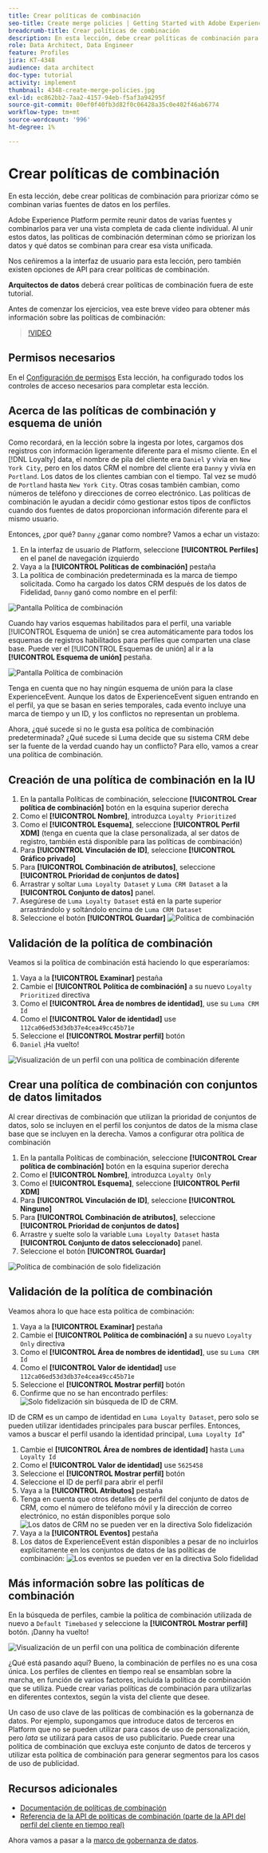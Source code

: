 ```yaml
---
title: Crear políticas de combinación
seo-title: Create merge policies | Getting Started with Adobe Experience Platform for Data Architects and Data Engineers
breadcrumb-title: Crear políticas de combinación
description: En esta lección, debe crear políticas de combinación para determinar cómo se combinan los datos en los perfiles.
role: Data Architect, Data Engineer
feature: Profiles
jira: KT-4348
audience: data architect
doc-type: tutorial
activity: implement
thumbnail: 4348-create-merge-policies.jpg
exl-id: ec862bb2-7aa2-4157-94eb-f5af3a94295f
source-git-commit: 00ef0f40fb3d82f0c06428a35c0e402f46ab6774
workflow-type: tm+mt
source-wordcount: '996'
ht-degree: 1%

---
```


# Crear políticas de combinación

<!--20 min-->

En esta lección, debe crear políticas de combinación para priorizar cómo se combinan varias fuentes de datos en los perfiles.

Adobe Experience Platform permite reunir datos de varias fuentes y combinarlos para ver una vista completa de cada cliente individual. Al unir estos datos, las políticas de combinación determinan cómo se priorizan los datos y qué datos se combinan para crear esa vista unificada.

Nos ceñiremos a la interfaz de usuario para esta lección, pero también existen opciones de API para crear políticas de combinación.

**Arquitectos de datos** deberá crear políticas de combinación fuera de este tutorial.

Antes de comenzar los ejercicios, vea este breve vídeo para obtener más información sobre las políticas de combinación:
>[!VIDEO](https://video.tv.adobe.com/v/330433?learn=on)

## Permisos necesarios

En el [Configuración de permisos](configure-permissions.md) Esta lección, ha configurado todos los controles de acceso necesarios para completar esta lección.

<!--* Permission items **[!UICONTROL Profile Management]** > **[!UICONTROL View Merge Policies]** and **[!UICONTROL Manage Merge Policies]**
* Permission item **[!UICONTROL Profile Management]** > **[!UICONTROL View Profiles]** and **[!UICONTROL Manage Profiles]**
* Permission item **[!UICONTROL Sandboxes]** > `Luma Tutorial`
* User-role access to the `Luma Tutorial Platform` product profile
-->

## Acerca de las políticas de combinación y esquema de unión

Como recordará, en la lección sobre la ingesta por lotes, cargamos dos registros con información ligeramente diferente para el mismo cliente. En el [!DNL Loyalty] data, el nombre de pila del cliente era `Daniel` y vivía en `New York City`, pero en los datos CRM el nombre del cliente era `Danny` y vivía en `Portland`. Los datos de los clientes cambian con el tiempo. Tal vez se mudó de `Portland` hasta `New York City`. Otras cosas también cambian, como números de teléfono y direcciones de correo electrónico. Las políticas de combinación le ayudan a decidir cómo gestionar estos tipos de conflictos cuando dos fuentes de datos proporcionan información diferente para el mismo usuario.

Entonces, ¿por qué? `Danny` ¿ganar como nombre? Vamos a echar un vistazo:

1. En la interfaz de usuario de Platform, seleccione **[!UICONTROL Perfiles]** en el panel de navegación izquierdo
1. Vaya a la **[!UICONTROL Políticas de combinación]** pestaña
1. La política de combinación predeterminada es la marca de tiempo solicitada. Como ha cargado los datos CRM después de los datos de Fidelidad, `Danny` ganó como nombre en el perfil:

![Pantalla Política de combinación](assets/mergepolicies-default.png)

Cuando hay varios esquemas habilitados para el perfil, una variable [!UICONTROL Esquema de unión] se crea automáticamente para todos los esquemas de registros habilitados para perfiles que comparten una clase base. Puede ver el [!UICONTROL Esquemas de unión] al ir a la **[!UICONTROL Esquema de unión]** pestaña.

![Pantalla Política de combinación](assets/mergepolicies-unionSchema.png)

Tenga en cuenta que no hay ningún esquema de unión para la clase ExperienceEvent. Aunque los datos de ExperienceEvent siguen entrando en el perfil, ya que se basan en series temporales, cada evento incluye una marca de tiempo y un ID, y los conflictos no representan un problema.

Ahora, ¿qué sucede si no le gusta esa política de combinación predeterminada? ¿Qué sucede si Luma decide que su sistema CRM debe ser la fuente de la verdad cuando hay un conflicto? Para ello, vamos a crear una política de combinación.

## Creación de una política de combinación en la IU

1. En la pantalla Políticas de combinación, seleccione **[!UICONTROL Crear política de combinación]** botón en la esquina superior derecha
1. Como el **[!UICONTROL Nombre]**, introduzca `Loyalty Prioritized`
1. Como el **[!UICONTROL Esquema]**, seleccione **[!UICONTROL Perfil XDM]** (tenga en cuenta que la clase personalizada, al ser datos de registro, también está disponible para las políticas de combinación)
1. Para **[!UICONTROL Vinculación de ID]**, seleccione **[!UICONTROL Gráfico privado]**
1. Para **[!UICONTROL Combinación de atributos]**, seleccione **[!UICONTROL Prioridad de conjuntos de datos]**
1. Arrastrar y soltar `Luma Loyalty Dataset` y `Luma CRM Dataset` a la **[!UICONTROL Conjunto de datos]** panel.
1. Asegúrese de `Luma Loyalty Dataset` está en la parte superior arrastrándolo y soltándolo encima de `Luma CRM Dataset`
1. Seleccione el botón **[!UICONTROL Guardar]**
   <!--do i need to explain Private Graph? Is that GA?-->
   ![Política de combinación](assets/mergepolicies-newPolicy.png)

## Validación de la política de combinación

Veamos si la política de combinación está haciendo lo que esperaríamos:

1. Vaya a la **[!UICONTROL Examinar]** pestaña
1. Cambie el **[!UICONTROL Política de combinación]** a su nuevo `Loyalty Prioritized` directiva
1. Como el **[!UICONTROL Área de nombres de identidad]**, use su `Luma CRM Id`
1. Como el **[!UICONTROL Valor de identidad]** use `112ca06ed53d3db37e4cea49cc45b71e`
1. Seleccione el **[!UICONTROL Mostrar perfil]** botón
1. `Daniel` ¡Ha vuelto!

![Visualización de un perfil con una política de combinación diferente](assets/mergepolicies-lookupProfileWithMergePolicy.png)

## Crear una política de combinación con conjuntos de datos limitados

Al crear directivas de combinación que utilizan la prioridad de conjuntos de datos, solo se incluyen en el perfil los conjuntos de datos de la misma clase base que se incluyen en la derecha. Vamos a configurar otra política de combinación

1. En la pantalla Políticas de combinación, seleccione **[!UICONTROL Crear política de combinación]** botón en la esquina superior derecha
1. Como el **[!UICONTROL Nombre]**, introduzca  `Loyalty Only`
1. Como el **[!UICONTROL Esquema]**, seleccione **[!UICONTROL Perfil XDM]**
1. Para **[!UICONTROL Vinculación de ID]**, seleccione **[!UICONTROL Ninguno]**
1. Para **[!UICONTROL Combinación de atributos]**, seleccione **[!UICONTROL Prioridad de conjuntos de datos]**
1. Arrastre y suelte solo la variable `Luma Loyalty Dataset` hasta **[!UICONTROL Conjunto de datos seleccionado]** panel.
1. Seleccione el botón **[!UICONTROL Guardar]**

![Política de combinación de solo fidelización](assets/mergepolicies-loyaltyOnly.png)

## Validación de la política de combinación

Veamos ahora lo que hace esta política de combinación:

1. Vaya a la **[!UICONTROL Examinar]** pestaña
1. Cambie el **[!UICONTROL Política de combinación]** a su nuevo `Loyalty Only` directiva
1. Como el **[!UICONTROL Área de nombres de identidad]**, use su `Luma CRM Id`
1. Como el **[!UICONTROL Valor de identidad]** use `112ca06ed53d3db37e4cea49cc45b71e`
1. Seleccione el **[!UICONTROL Mostrar perfil]** botón
1. Confirme que no se han encontrado perfiles:
   ![Solo fidelización sin búsqueda de ID de CRM.](assets/mergepolicies-loyaltyOnly-noCrmLookup.png)

ID de CRM es un campo de identidad en `Luma Loyalty Dataset`, pero solo se pueden utilizar identidades principales para buscar perfiles. Entonces, vamos a buscar el perfil usando la identidad principal, `Luma Loyalty Id`&quot;

1. Cambie el **[!UICONTROL Área de nombres de identidad]** hasta `Luma Loyalty Id`
1. Como el **[!UICONTROL Valor de identidad]** use `5625458`
1. Seleccione el **[!UICONTROL Mostrar perfil]** botón
1. Seleccione el ID de perfil para abrir el perfil
1. Vaya a la **[!UICONTROL Atributos]** pestaña
1. Tenga en cuenta que otros detalles de perfil del conjunto de datos de CRM, como el número de teléfono móvil y la dirección de correo electrónico, no están disponibles porque solo
   ![Los datos de CRM no se pueden ver en la directiva Solo fidelización](assets/mergepolicies-loyaltyOnly-attributes.png)
1. Vaya a la **[!UICONTROL Eventos]** pestaña
1. Los datos de ExperienceEvent están disponibles a pesar de no incluirlos explícitamente en los conjuntos de datos de las políticas de combinación:
   ![Los eventos se pueden ver en la directiva Solo fidelidad](assets/mergepolicies-loyaltyOnly-events.png)

## Más información sobre las políticas de combinación

En la búsqueda de perfiles, cambie la política de combinación utilizada de nuevo a `Default Timebased` y seleccione la **[!UICONTROL Mostrar perfil]** botón. ¡Danny ha vuelto!

![Visualización de un perfil con una política de combinación diferente](assets/mergepolicies-backToDanny.png)

¿Qué está pasando aquí? Bueno, la combinación de perfiles no es una cosa única. Los perfiles de clientes en tiempo real se ensamblan sobre la marcha, en función de varios factores, incluida la política de combinación que se utiliza. Puede crear varias políticas de combinación para utilizarlas en diferentes contextos, según la vista del cliente que desee.

Un caso de uso clave de las políticas de combinación es la gobernanza de datos. Por ejemplo, supongamos que introduce datos de terceros en Platform que no se pueden utilizar para casos de uso de personalización, pero _lata_ se utilizará para casos de uso publicitario. Puede crear una política de combinación que excluya este conjunto de datos de terceros y utilizar esta política de combinación para generar segmentos para los casos de uso de publicidad.

## Recursos adicionales

* [Documentación de políticas de combinación](https://experienceleague.adobe.com/docs/experience-platform/profile/merge-policies/overview.html)
* [Referencia de la API de políticas de combinación (parte de la API del perfil del cliente en tiempo real)](https://www.adobe.io/experience-platform-apis/references/profile/#tag/Merge-policies)

Ahora vamos a pasar a la [marco de gobernanza de datos](apply-data-governance-framework.md).
